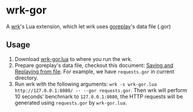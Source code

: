 # wrk-gor

A [wrk](https://github.com/wg/wrk)'s Lua extension, which let wrk uses [goreplay](https://github.com/buger/goreplay)'s data file (.gor)

## Usage

1. Download [wrk-gor.lua](https://github.com/leeyiw/wrk-gor/raw/master/wrk-gor.lua) to where you run the wrk.
2. Prepare goreplay's data file, checkout this document: [Saving and Replaying from file](https://github.com/buger/goreplay/wiki/Saving-and-Replaying-from-file). For example, we have `requests.gor` in current directory.
2. Run wrk with the following arguments: `wrk -s wrk-gor.lua http://127.0.0.1:8080/ -- --gor requests.gor`. Then wrk will perform 10 seconds' benchmark to `127.0.0.1:8080`, the HTTP requests will be generated using `requests.gor` by `wrk-gor.lua`.
